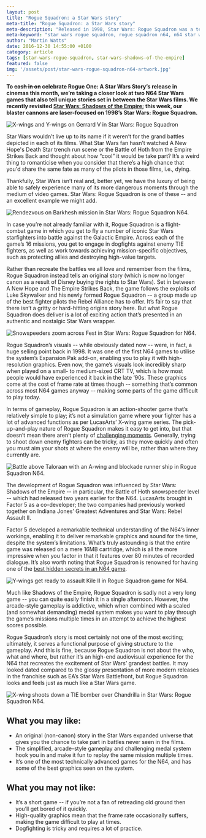 ```yaml
---
layout: post
title: "Rogue Squadron: a Star Wars story"
meta-title: "Rogue Squadron: a Star Wars story"
meta-description: "Released in 1998, Star Wars: Rogue Squadron was a technical masterpiece for the N64 that tells a unique story set in between A New Hope and The Empire Strikes Back."
meta-keyword: "star wars rogue squadron, rogue squadron n64, n64 star wars games, factor 5, lucasarts"
author: "Martin Watts"
date: 2016-12-30 14:55:00 +0100
category: article
tags: [star-wars-rogue-squadron, star-wars-shadows-of-the-empire]
featured: false
img: '/assets/post/star-wars-rogue-squadron-n64-artwork.jpg'
---
```

**To <s>cash in on</s> celebrate Rogue One: A Star Wars Story’s release in cinemas this month, we’re taking a closer look at two N64 Star Wars games that also tell unique stories set in between the Star Wars films. We recently revisited [Star Wars: Shadows of the Empire](/article/2016/12/20/shadows-of-the-empire-a-day-in-the-life-of-dash-rendar.html); this week, our blaster cannons are laser-focused on 1998’s Star Wars: Rogue Squadron.**

![X-wings and Y-wings on Gerrard V in Star Wars: Rogue Squadron](/assets/post/star-wars-rogue-squadron-n64-x-wings-and-y-wings.jpg)

Star Wars wouldn’t live up to its name if it weren’t for the grand battles depicted in each of its films. What Star Wars fan hasn’t watched A New Hope's Death Star trench run scene or the Battle of Hoth from the Empire Strikes Back and thought about how “cool” it would be take part? It’s a weird thing to romanticise when you consider that there’s a high chance that you'd share the same fate as many of the pilots in those films, i.e., dying.

Thankfully, Star Wars isn’t real and, better yet, we have the luxury of being able to safely experience many of its more dangerous moments through the medium of video games. Star Wars: Rogue Squadron is one of these -- and an excellent example we might add.

![Rendezvous on Barkhesh mission in Star Wars: Rogue Squadron N64.](/assets/post/star-wars-rogue-squadron-n64-rendezvous-on-barkhesh.jpg)

In case you’re not already familiar with it, Rogue Squadron is a flight-combat game in which you get to fly a number of iconic Star Wars starfighters into battle against the Galactic Empire. Across each of the game’s 16 missions, you get to engage in dogfights against enemy TIE fighters, as well as work towards achieving mission-specific objectives, such as protecting allies and destroying high-value targets.

Rather than recreate the battles we all love and remember from the films, Rogue Squadron instead tells an original story (which is now no longer canon as a result of Disney buying the rights to Star Wars). Set in between A New Hope and The Empire Strikes Back, the game follows the exploits of Luke Skywalker and his newly formed Rogue Squadron -- a group made up of the best fighter pilots the Rebel Alliance has to offer. It’s fair to say that there isn’t a gritty or hard-hitting origins story here. But what Rogue Squadron does deliver is a lot of exciting action that’s presented in an authentic and nostalgic Star Wars wrapper.

![Snowspeeders zoom across Fest in Star Wars: Rogue Squadron for N64.](/assets/post/star-wars-rogue-squadron-n64-snowspeeders.jpg)

Rogue Squadron’s visuals -- while obviously dated now -- were, in fact, a huge selling point back in 1998. It was one of the first N64 games to utilise the system’s Expansion Pak add-on, enabling you to play it with high-resolution graphics. Even now, the game’s visuals look incredibly sharp when played on a small- to medium-sized CRT TV, which is how most people would have experienced it back in the late ‘90s. These graphics come at the cost of frame rate at times though -- something that’s common across most N64 games anyway -- making some parts of the game difficult to play today.

In terms of gameplay, Rogue Squadron is an action-shooter game that’s relatively simple to play; it’s not a simulation game where your fighter has a lot of advanced functions as per LucasArts’ X-wing game series. The pick-up-and-play nature of Rogue Squadron makes it easy to get into, but that doesn’t mean there aren’t plenty of [challenging moments](/article/2016/12/30/star-wars-rogue-squadron-rock-hard-missions.html). Generally, trying to shoot down enemy fighters can be tricky, as they move quickly and often you must aim your shots at where the enemy will be, rather than where they currently are.

![Battle above Taloraan with an A-wing and blockade runner ship in Rogue Squadron N64.](/assets/post/star-wars-rogue-squadron-n64-battle-above-taloraan-blockade-runner.jpg)

The development of Rogue Squadron was influenced by Star Wars: Shadows of the Empire -- in particular, the Battle of Hoth snowspeeder level -- which had released two years earlier for the N64. LucasArts brought in Factor 5 as a co-developer; the two companies had previously worked together on Indiana Jones’ Greatest Adventures and Star Wars: Rebel Assault II. 

Factor 5 developed a remarkable technical understanding of the N64’s inner workings, enabling it to deliver remarkable graphics and sound for the time, despite the system’s limitations. What’s truly astounding is that the entire game was released on a mere 16MB cartridge, which is all the more impressive when you factor in that it features over 80 minutes of recorded dialogue. It’s also worth noting that Rogue Squadron is renowned for having one of the [best hidden secrets in an N64 game](/article/2016/12/30/star-wars-rogue-squadron-best-kept-secret.html).

![Y-wings get ready to assault Kile II in Rogue Squadron game for N64.](/assets/post/star-wars-rogue-squadron-n64-y-wing-cockpit-view.jpg)

Much like Shadows of the Empire, Rogue Squadron is sadly not a very long game -- you can quite easily finish it in a single afternoon. However, the arcade-style gameplay is addictive, which when combined with a scaled (and somewhat demanding) medal system makes you want to play through the game’s missions multiple times in an attempt to achieve the highest scores possible.

Rogue Squadron’s story is most certainly not one of the most exciting; ultimately, it serves a functional purpose of giving structure to the gameplay. And this is fine, because Rogue Squadron is not about the who, what and where, but rather it’s an high-end audiovisual experience for the N64 that recreates the excitement of Star Wars’ grandest battles. It may looked dated compared to the glossy presentation of more modern releases in the franchise such as EA’s Star Wars Battlefront, but Rogue Squadron looks and feels just as much like a Star Wars game.

![X-wing shoots down a TIE bomber over Chandrilla in Star Wars: Rogue Squadron N64.](/assets/post/star-wars-rogue-squadron-n64-x-wing-shooting-down-a-tie-bomber.jpg)

## What you may like: ##

- An original (non-canon) story in the Star Wars expanded universe that gives you the chance to take part in battles never seen in the films.
- The simplified, arcade-style gameplay and challenging medal system hook you in and make it fun to replay the same mission multiple times.
- It’s one of the most technically advanced games for the N64, and has some of the best graphics seen on the system.

## What you may not like: ##

- It’s a short game -- if you’re not a fan of retreading old ground then you’ll get bored of it quickly.
- High-quality graphics mean that the frame rate occasionally suffers, making the game difficult to play at times.
- Dogfighting is tricky and requires a lot of practice.
